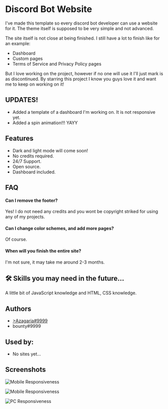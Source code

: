 
# Discord Bot Website

I've made this template so every discord bot developer can use a website for it. The theme itself is supposed to be very simple and not advanced.

The site itself is not close at being finished. I still have a lot to finish like for an example:
- Dashboard
- Custom pages
- Terms of Service and Privacy Policy pages

But I love working on the project, however if no one will use it I'll just mark is as discontinued. By starring this project I know you guys love it and want me to keep on working on it!

## UPDATES!
- Added a template of a dashboard I'm working on. It is not responsive yet.
- Added a spin animation!!! YAYY


## Features

- Dark and light mode will come soon!
- No credits required.
- 24/7 Support.
- Open source.
- Dashboard included.

## FAQ

#### Can I remove the footer?

Yes! I do not need any credits and you wont be copyright striked for using any of my projects.

#### Can I change color schemes, and add more pages?

Of course.

#### When will you finish the entire site?

I'm not sure, it may take me around 2-3 months.


## 🛠 Skills you may need in the future...
A little bit of JavaScript knowledge and HTML, CSS knowledge.


## Authors

- [>Azagaria#9999](https://github.com/anastazialol/)
- bounty#9999


## Used by:
- No sites yet...

## Screenshots

![Mobile Responsiveness](https://media.discordapp.net/attachments/852917969422909450/1070035988853829712/phoneres_1.png?width=1070&height=1352)

![Mobile Responsiveness](https://media.discordapp.net/attachments/852917969422909450/1070035989164216400/phoneres_2.png?width=1120&height=1351)

![PC Responsiveness](https://media.discordapp.net/attachments/852917969422909450/1070036324184248482/image.png)



